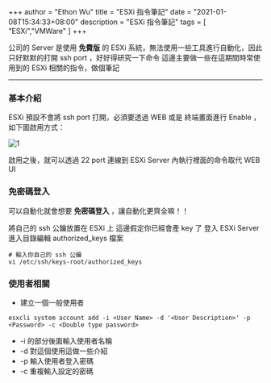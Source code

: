 +++
author = "Ethon Wu"
title = "ESXi 指令筆記"
date = "2021-01-08T15:34:33+08:00"
description = "ESXi 指令筆記"
tags = [
    "ESXi","VMWare"
]
+++


公司的 Server 是使用 **免費版** 的 ESXi 系統，無法使用一些工具進行自動化，因此只好默默的打開 ssh port ，好好得研究一下命令
這邊主要做一些在這期間時常使用到的 ESXi 相關的指令，做個筆記


---

### 基本介紹

ESXi 預設不會將 ssh port 打開，必須要透過 WEB 或是 終端畫面進行 Enable ，如下圖啟用方式：

![1](http://0.0.0.0:12500/esxi_note/esxi_enable_ssh.png)

啟用之後，就可以透過 22 port 連線到 ESXi Server 內執行裡面的命令取代 WEB UI

### 免密碼登入

可以自動化就會想要 **免密碼登入** ，讓自動化更齊全嘛！！

將自己的 ssh 公鑰放置在 ESXi 上
這邊假定你已經會產 key 了
登入 ESXi Server 進入目錄編輯 authorized_keys 檔案

```
# 輸入你自己的 ssh 公鑰
vi /etc/ssh/keys-root/authorized_keys
```

### 使用者相關

* 建立一個一般使用者

```
esxcli system account add -i <User Name> -d '<User Description>' -p <Password> -c <Double type password>
```

* -i 的部分後面輸入使用者名稱
* -d 對這個使用這做一些介紹
* -p 輸入使用者登入密碼
* -c 重複輸入設定的密碼







